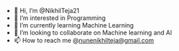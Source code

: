 - 👋 Hi, I’m @NikhilTeja21
- 👀 I’m interested in Programming
- 🌱 I’m currently learning Machine Learning
- 💞️ I’m looking to collaborate on Machine learning and AI
- 📫 How to reach me @nunenikhilteja@gmail.com

<!---
NikhilTeja26/NikhilTeja26 is a ✨ special ✨ repository because its `README.md` (this file) appears on your GitHub profile.
You can click the Preview link to take a look at your changes.
--->
